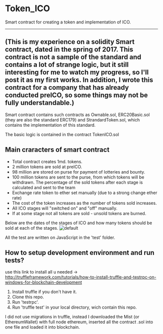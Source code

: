 # Token_ICO
Smart contract for creating a token and implementation of ICO.

---------------- 
(This is my experience on a solidity Smart contract, dated in the spring of 2017. This contract is not a sample of the standard and contains a lot of strange logic, but it still interesting for me to watch my progress, so I'll post it as my first works. In addition, I wrote this contract for a company that has already conducted preICO, so some things may not be fully understandable.)
---------------- 
 
Smart contract contains such contracts as Ownable.sol, ERC20Basic.sol (they are also the standard ERC179) and StrandardToken.sol, which contains the implementation of this standard.

The basic logic is contained in the contract TokenICO.sol

## Main craracters of smart contract
- Total contract creates 1md. tokens.
- 2 million tokens are sold at preICO.
- 98 million are stored on purse for payment of lotteries and bounty.
- 100 million tokens are sent to the purse, from which tokens will be withdrawn. The percentage  of the sold tokens after each stage is calculated and sent to the team
- Exchange rate token to ether set manually (due to a strong change ether rate)
- The cost of the token increases as the number of tokens sold increases.
- All ICO stages will "switched on" and "off" manually.
- If at some stage not all tokens are sold - unsold tokens are burned.

Below are the dates of the stages of ICO and how many tokens should be sold at each of the stages.
![default](https://user-images.githubusercontent.com/29926552/33488871-cc3ac7de-d6ba-11e7-9689-8b0bc6abd54d.png)

All the test are written on JavaScript in the 'test' folder. 

## How to setup development environment and run tests?

use this link to install all u needed -> http://truffleframework.com/tutorials/how-to-install-truffle-and-testrpc-on-windows-for-blockchain-development

1. Install truffle if you don't have it.
2. Clone this repo.
3. Run 'testrpc'.
4. Run 'truffle test' in your local directory, wich contain this repo.    

I did not use migrations in truffle, instead I downloaded the Mist (or EthereumWallet) with full node ethereum, inserted all the contract .sol into one file and loaded it into blockchain.
